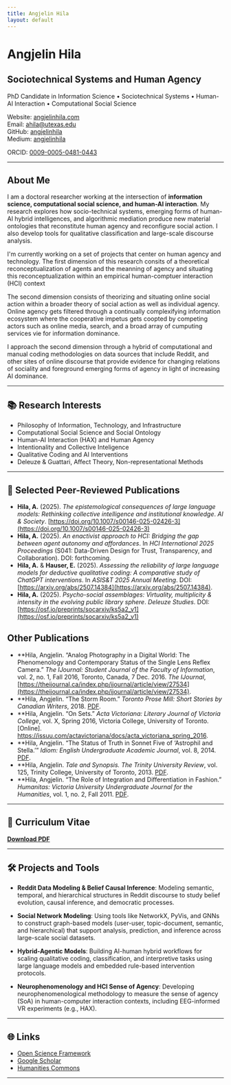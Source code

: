 ```yaml
---
title: Angjelin Hila
layout: default
---
```


# Angjelin Hila

## Sociotechnical Systems and Human Agency

PhD Candidate in Information Science • Sociotechnical Systems • Human-AI Interaction • Computational Social Science

Website: [angjelinhila.com](https://angjelinhila.com)  
Email: ahila@utexas.edu  
GitHub: [angjelinhila](https://github.com/angjelinhila)  
Medium: [angjelinhila](https://angjelinhila.medium.com/)

ORCID: [0009-0005-0481-0443](https://orcid.org/0009-0005-0481-0443)

---

## About Me

I am a doctoral researcher working at the intersection of **information science, computational social science, and human-AI interaction**. My research explores how socio-technical systems, emerging forms of human-AI hybrid intelligences, and algorithmic mediation produce new material ontologies that reconstitute human agency and reconfigure social action. I also develop tools for qualitative classification and large-scale discourse analysis.

I'm currently working on a set of projects that center on human agency and technology. The first dimension of this research consits of a theoretical reconceptualization of agents and the meanning of agency and situating this reconceptualization within an empirical human-comptuer interaction (HCI) context

The second dimension consists of theorizing and situating online social action within a broader theory of social action as well as individual agency. Online agency gets filtered through a continually complexifying information ecosystem where the cooperative impetus gets coopted by competing actors such as online media, search, and a broad array of cumputing services vie for information dominance.

I approach the second dimension through a hybrid of computational and manual coding methodologies on data sources that include Reddit, and other sites of online discourse that provide evidence for changing relations of sociality and foreground emerging forms of agency in light of increasing AI dominance.

---

## 📚 Research Interests

- Philosophy of Information, Technology, and Infrastructure
- Computational Social Science and Social Ontology
- Human-AI Interaction (HAX) and Human Agency
- Intentionality and Collective Inteligence  
- Qualitative Coding and AI Interventions  
- Deleuze & Guattari, Affect Theory, Non-representational Methods  

---

## 📝 Selected Peer-Reviewed Publications

- **Hila, A.** (2025). *The epistemological consequences of large language models: Rethinking collective intelligence and institutional knowledge*. _AI & Society_. [https://doi.org/10.1007/s00146-025-02426-3](https://doi.org/10.1007/s00146-025-02426-3)
- **Hila, A.** (2025). *An enactivist approach to HCI: Bridging the gap between agent autonomy and affordances*. In *HCI International 2025 Proceedings* (S041: Data-Driven Design for Trust, Transparency, and Collaboration). DOI: forthcoming.
- **Hila, A.** & **Hauser, E.** (2025). *Assessing the reliability of large language models for deductive qualitative coding: A comparative study of ChatGPT interventions*. In *ASIS&T 2025 Annual Meeting*. DOI: [https://arxiv.org/abs/2507.14384](https://arxiv.org/abs/2507.14384).
- **Hila, A.** (2025). *Psycho-social assemblages: Virtuality, multiplicity & intensity in the evolving public library sphere*. _Deleuze Studies_. DOI:[https://osf.io/preprints/socarxiv/ks5a2_v1](https://osf.io/preprints/socarxiv/ks5a2_v1)


## Other Publications
- **Hila, Angjelin. “Analog Photography in a Digital World: The Phenomenology and Contemporary Status of the Single Lens Reflex Camera.” *The IJournal: Student Journal of the Faculty of Information*, vol. 2, no. 1, Fall 2016, Toronto, Canada, 7 Dec. 2016. *The IJournal*, [https://theijournal.ca/index.php/ijournal/article/view/27534](https://theijournal.ca/index.php/ijournal/article/view/27534).
- **Hila, Angjelin. “The Storm Room.” *Toronto Prose Mill: Short Stories by Canadian Writers*, 2018. [PDF](https://torontoprosemill.wordpress.com/wp-content/uploads/2018/08/issue-2_tpm.pdf).
- **Hila, Angjelin. “On Sets.” *Acta Victoriana: Literary Journal of Victoria College*, vol. X, Spring 2016, Victoria College, University of Toronto. [Online]. https://issuu.com/actavictoriana/docs/acta_victoriana_spring_2016.
- **Hila, Angjelin. “The Status of Truth in Sonnet Five of ‘Astrophil and Stella.’” *Idiom: English Undergraduate Academic Journal*, vol. 8, 2014. [PDF](https://idiomjournal.wordpress.com/wp-content/uploads/2014/09/idiom-journal-2014_170714_2.pdf).
- **Hila, Angjelin. *Tale and Synopsis.* *The Trinity University Review*, vol. 125, Trinity College, University of Toronto, 2013. [PDF](https://static1.squarespace.com/static/5b9b40823e2d09817ccd4c5a/t/5be9025d758d466fbb014bd0/1541997160561/CXXV1.pdf).
- **Hila, Angjelin. “The Role of Integration and Differentiation in Fashion.” *Humanitas: Victoria University Undergraduate Journal for the Humanities*, vol. 1, no. 2, Fall 2011. [PDF](https://humanitasjournal.wordpress.com/wp-content/uploads/2011/09/humanitas-issue-2.pdf).




---

## 📄 Curriculum Vitae

**[Download PDF](cv/angjelin_hila_cv.pdf)**  

---

## 🛠️ Projects and Tools

- **Reddit Data Modeling & Belief Causal Inference**: Modeling semantic, temporal, and hierarchical structures in Reddit discourse to study belief evolution, causal inference, and democratic processes.

- **Social Network Modeling**: Using tools like NetworkX, PyVis, and GNNs to construct graph-based models (user-user, topic-document, semantic, and hierarchical) that support analysis, prediction, and inference across large-scale social datasets.

- **Hybrid-Agentic Models**: Building AI-human hybrid workflows for scaling qualitative coding, classification, and interpretive tasks using large language models and embedded rule-based intervention protocols.

- **Neurophenomenology and HCI Sense of Agency**: Developing neurophenomenological methodology to measure the sense of agency (SoA) in human-computer interaction contexts, including EEG-informed VR experiments (e.g., HAX).


---

## 🌐 Links

- [Open Science Framework](https://osf.io/c5ju3/files/osfstorage)  
- [Google Scholar](https://scholar.google.com/citations?user=g7u_agYAAAAJ&hl=en)
- [Humanities Commons](https://hcommons.org/)

---
